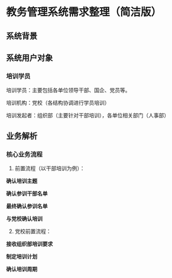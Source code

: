 # 教务管理系统需求整理（简洁版）
## 系统背景


## 系统用户对象
### 培训学员
培训学员：主要包括各单位领导干部、国企、党员等。

培训机构：党校（各结构协调进行学员培训）

培训发起者：组织部（主要针对干部培训），各单位相关部门（人事部）

## 业务解析

### 核心业务流程

1. 前置流程（以干部培训为例）：
 
 **确认培训主题**
 
 **确认参训干部名单**
 
 **最终确认参训名单**
 
 **与党校确认培训**

2. 党校前置流程：

**接收组织部培训要求**

**制定培训计划**

**确认培训周期**




